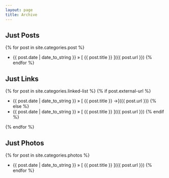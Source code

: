 ```yaml
---
layout: page
title: Archive
---
```


<!-- Removing this because I want to use Breifly as a Twitter replacement via Micro.blog and it would clutter the content
## All Entries

{% for post in site.posts %}
{% if post.external-url %}
  * {{ post.date | date_to_string }} &raquo; [ {{ post.title }} &#x2192;]({{ post.url }})
{% else %}
  * {{ post.date | date_to_string }} &raquo; [ {{ post.title }} ]({{ post.url }})
{% endif %}
{% endfor %}
-->

## Just Posts

{% for post in site.categories.post %}
  * {{ post.date | date_to_string }} &raquo; [ {{ post.title }} ]({{ post.url }})
{% endfor %}

## Just Links

{% for post in site.categories.linked-list %}
{% if post.external-url %}
  * {{ post.date | date_to_string }} &raquo; [ {{ post.title }} &#x2192;]({{ post.url }})
{% else %}
  * {{ post.date | date_to_string }} &raquo; [ {{ post.title }} ]({{ post.url }})
{% endif %}

{% endfor %}

## Just Photos

{% for post in site.categories.photos %}
  * {{ post.date | date_to_string }} &raquo; [ {{ post.title }} ]({{ post.url }})
{% endfor %}
<!-- Also removing this because when used as a Twitter replacement it may fill up my Archive page quickly. All Briefly content will be on thr Briefly page 
## Just Briefly

{% for post in site.categories.briefly %}
  * {{ post.date | date_to_string }} &raquo; [ {{ post.title }} ]({{ post.url }})
{% endfor %}
-->
